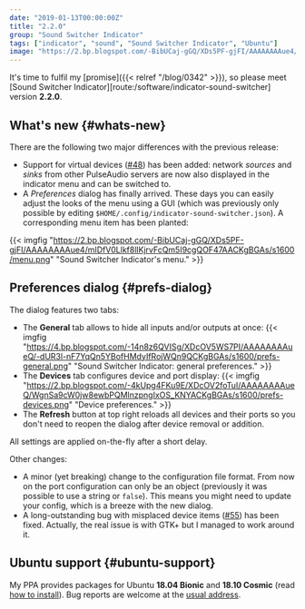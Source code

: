 ```yaml
---
date: "2019-01-13T00:00:00Z"
title: "2.2.0"
group: "Sound Switcher Indicator"
tags: ["indicator", "sound", "Sound Switcher Indicator", "Ubuntu"]
image: "https://2.bp.blogspot.com/-BibUCaj-gGQ/XDs5PF-gjFI/AAAAAAAAue4/mIDfV0Llkf8llKjrvFcQm5I9cgQOF47AACKgBGAs/s1600/menu.png"
---
```


It's time to fulfil my [promise]({{< relref "/blog/0342" >}}), so please meet [Sound Switcher Indicator][route:/software/indicator-sound-switcher] version **2.2.0**.

## What's new {#whats-new}

There are the following two major differences with the previous release:

<!--more-->

* Support for virtual devices ([#48](https://github.com/yktoo/indicator-sound-switcher/issues/48)) has been added: network *sources* and *sinks* from other PulseAudio servers are now also displayed in the indicator menu and can be switched to.
* A *Preferences* dialog has finally arrived. These days you can easily adjust the looks of the menu using a GUI (which was previously only possible by editing `$HOME/.config/indicator-sound-switcher.json`). A corresponding menu item has been planted:

{{< imgfig "https://2.bp.blogspot.com/-BibUCaj-gGQ/XDs5PF-gjFI/AAAAAAAAue4/mIDfV0Llkf8llKjrvFcQm5I9cgQOF47AACKgBGAs/s1600/menu.png" "Sound Switcher Indicator's menu." >}}

## Preferences dialog {#prefs-dialog}

The dialog features two tabs:

* The **General** tab allows to hide all inputs and/or outputs at once:
{{< imgfig "https://4.bp.blogspot.com/-14n8z6QVISg/XDcOV5WS7PI/AAAAAAAAueQ/-dUR3l-nF7YqQn5YBofHMdyIfRojWQn9QCKgBGAs/s1600/prefs-general.png" "Sound Switcher Indicator: general preferences." >}}
* The **Devices** tab configures device and port display:
{{< imgfig "https://2.bp.blogspot.com/-4kUpg4FKu9E/XDcOV2foTuI/AAAAAAAAueQ/WgnSa9cW0jw8ewbPQMlnzpngIxOS_KNYACKgBGAs/s1600/prefs-devices.png" "Device preferences." >}}
* The **Refresh** button at top right reloads all devices and their ports so you don't need to reopen the dialog after device removal or addition.

All settings are applied on-the-fly after a short delay.

Other changes:

* A minor (yet breaking) change to the configuration file format. From now on the port configuration can only be an object (previously it was possible to use a string or `false`). This means you might need to update your config, which is a breeze with the new dialog.
* A long-outstanding bug with misplaced device items ([#55](https://github.com/yktoo/indicator-sound-switcher/issues/55)) has been fixed. Actually, the real issue is with GTK+ but I managed to work around it.

## Ubuntu support {#ubuntu-support}

My PPA provides packages for Ubuntu **18.04 Bionic** and **18.10 Cosmic** (read [how to install](https://github.com/yktoo/indicator-sound-switcher/blob/master/doc/install.md)). Bug reports are welcome at the [usual address](https://github.com/yktoo/indicator-sound-switcher/issues/).
